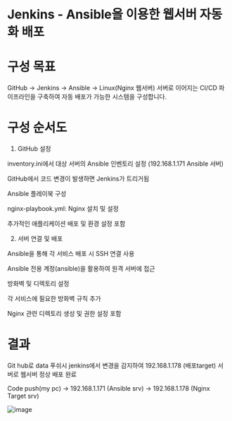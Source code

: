 # Jenkins - Ansible을 이용한 웹서버 자동화 배포


# 구성 목표 
GitHub → Jenkins → Ansible → Linux(Nginx 웹서버) 서버로 이어지는 CI/CD 파이프라인을 구축하여 자동 배포가 가능한 시스템을 구성합니다.


# 구성 순서도


1. GitHub 설정


  inventory.ini에서 대상 서버의 Ansible 인벤토리 설정 (192.168.1.171 Ansible 서버)

  GitHub에서 코드 변경이 발생하면 Jenkins가 트리거됨

  Ansible 플레이북 구성

  nginx-playbook.yml: Nginx 설치 및 설정

  추가적인 애플리케이션 배포 및 환경 설정 포함


2. 서버 연결 및 배포


  Ansible을 통해 각 서비스 배포 시 SSH 연결 사용

  Ansible 전용 계정(ansible)을 활용하여 원격 서버에 접근

  방화벽 및 디렉토리 설정

  각 서비스에 필요한 방화벽 규칙 추가

  Nginx 관련 디렉토리 생성 및 권한 설정 포함

# 결과

Git hub로 data 푸쉬시 jenkins에서 변경을 감지하여 192.168.1.178 (배포target) 서버로 웹서버 정상 배포 완료

Code push(my pc) → 192.168.1.171 (Ansible srv) → 192.168.1.178 (Nginx Target srv)

![image](https://github.com/user-attachments/assets/6a3db358-4d8c-4036-914d-c8f5728141cc)
